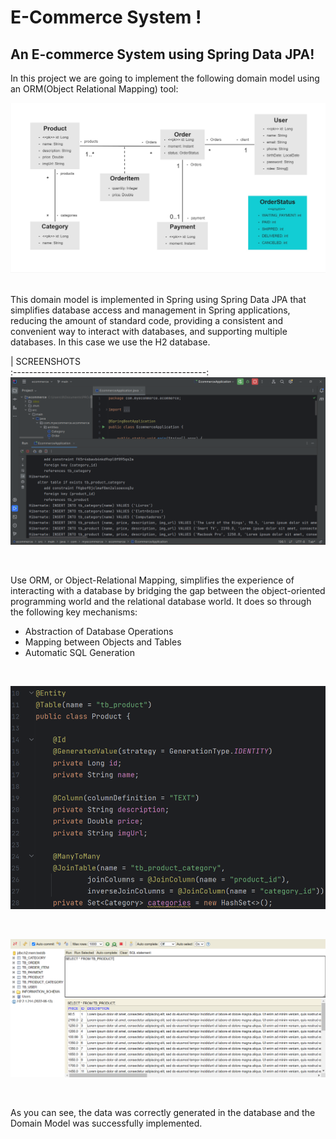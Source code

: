 # E-Commerce System !

## An E-commerce System using Spring Data JPA!

In this project we are going to implement the following domain model using an ORM(Object Relational Mapping) tool:

![](images/domainmodel.png)

&nbsp;  
This domain model is implemented in Spring using Spring Data JPA that simplifies database access and management in Spring applications, reducing the amount of standard code, providing a consistent and convenient way to interact with databases, and supporting multiple databases. In this case we use the H2 database.
&nbsp; 
&nbsp;  

|               SCREENSHOTS             
:------------------------------------------------:
 ![](images/screenshot01.png)

&nbsp; 
&nbsp; 

Use ORM, or Object-Relational Mapping, simplifies the experience of interacting with a database by bridging the gap between the object-oriented programming world and the relational database world. It does so through the following key mechanisms:

- Abstraction of Database Operations
- Mapping between Objects and Tables
- Automatic SQL Generation

&nbsp;

![](images/screenshot03.png)

&nbsp;

![](images/screenshot02.png)

&nbsp;

As you can see, the data was correctly generated in the database and the Domain Model was successfully implemented.

